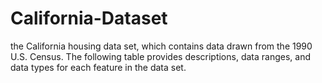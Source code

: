 # California-Dataset
the California housing data set, which contains data drawn from the 1990 U.S. Census. The following table provides descriptions, data ranges, and data types for each feature in the data set.
